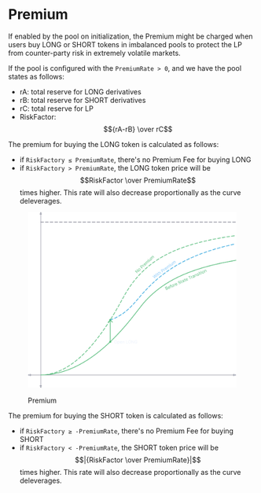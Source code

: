 # Premium

If enabled by the pool on initialization, the Premium might be charged when users buy LONG or SHORT tokens in imbalanced pools to protect the LP from counter-party risk in extremely volatile markets.

If the pool is configured with the `PremiumRate > 0`, and we have the pool states as follows:

* rA: total reserve for LONG derivatives
* rB: total reserve for SHORT derivatives
* rC: total reserve for LP
* RiskFactor: $${rA-rB} \over rC$$

The premium for buying the LONG token is calculated as follows:

* if `RiskFactory ≤ PremiumRate`, there's no Premium Fee for buying LONG
* if `RiskFactory > PremiumRate`, the LONG token price will be $$RiskFactor \over PremiumRate$$ times higher. This rate will also decrease proportionally as the curve deleverages.

<figure><img src="../.gitbook/assets/image (5).png" alt=""><figcaption><p>Premium</p></figcaption></figure>

The premium for buying the SHORT token is calculated as follows:

* if `RiskFactory ≥ -PremiumRate`, there's no Premium Fee for buying SHORT
* if `RiskFactory < -PremiumRate`, the SHORT token price will be $$|{RiskFactor \over PremiumRate}|$$ times higher. This rate will also decrease proportionally as the curve deleverages.
